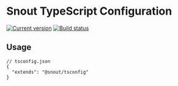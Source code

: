 # Snout TypeScript Configuration

[![Current version][badge-version-image]][badge-version-link]
[![Build status][badge-build-image]][badge-build-link]

[badge-build-image]: https://img.shields.io/github/workflow/status/snout-router/tsconfig/CI?style=for-the-badge
[badge-build-link]: https://github.com/snout-router/tsconfig/actions/workflows/ci.yml
[badge-version-image]: https://img.shields.io/npm/v/@snout/tsconfig?label=%40snout%2Ftsconfig&logo=npm&style=for-the-badge
[badge-version-link]: https://npmjs.com/package/@snout/tsconfig

## Usage

```jsonc
// tsconfig.json
{
  "extends": "@snout/tsconfig"
}
```

